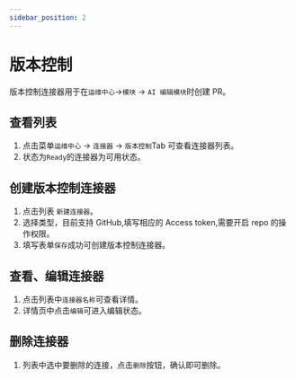 ```yaml
---
sidebar_position: 2
---
```



# 版本控制

版本控制连接器用于在`运维中心`->`模块` -> `AI 编辑模块`时创建 PR。

## 查看列表

1. 点击菜单`运维中心` -> `连接器` -> `版本控制`Tab 可查看连接器列表。
2. 状态为`Ready`的连接器为可用状态。

## 创建版本控制连接器

1. 点击列表 `新建连接器`。
2. 选择类型，目前支持 GitHub,填写相应的 Access token,需要开启 repo 的操作权限。
3. 填写表单`保存`成功可创建版本控制连接器。

## 查看、编辑连接器

1. 点击列表中`连接器名称`可查看详情。
2. 详情页中点击`编辑`可进入编辑状态。

## 删除连接器

1. 列表中选中要删除的连接，点击`删除`按钮，确认即可删除。
